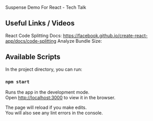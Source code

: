 Suspense Demo For React - Tech Talk

## Useful Links / Videos

React Code Splitting Docs: https://facebook.github.io/create-react-app/docs/code-splitting
Analyze Bundle Size: 

## Available Scripts

In the project directory, you can run:

### `npm start`

Runs the app in the development mode.<br>
Open [http://localhost:3000](http://localhost:3000) to view it in the browser.

The page will reload if you make edits.<br>
You will also see any lint errors in the console.


